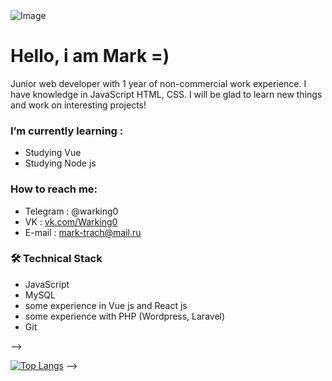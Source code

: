 <img src = "https://sun9-26.userapi.com/impg/jQaCxOQ72KZl5M49gT0bp5iE_GrJHkDBjELpkw/PGUbyCY5ooI.jpg?size=1280x720&quality=96&sign=2ba785fb8c04dec25b10970829352e74&type=album" alt = "Image">
<!-- <h2 style = "text-aligh=center">Информация о себе / About me</h2>
<p>Зовут / My name is : Марк</p>
<p>Возраст / Age : 18</p>
<p>Учусь в Московском коллежде информации и технологий / I study at the Moscow College of Information and Technology.</p>
<p>Link to college <a href = "https://www.anomokit.ru/">this</a></p>

<h3>Что пробовал</h3>
<p>HTML</p>
<p>CSS</p>
<p>JavaScript</p>
<p>PHP</p>
<p>PYTHON</p> -->
<!-- ![Anurag's GitHub stats](https://github-readme-stats.vercel.app/api?username=WarkingMark&show_icons=true&theme=radical&border_color=red) -->


# Hello, i am Mark =)
Junior web developer with 1 year of non-commercial work experience. I have knowledge in JavaScript HTML, CSS. I will be glad to learn new things and work on interesting projects!


### I’m currently learning : 
* Studying Vue
* Studying Node js

### How to reach me:
* Telegram : @warking0 
* VK : <a href = "https://vk.com/">vk.com/Warking0</a>  
* E-mail : mark-trach@mail.ru


### 🛠 Technical Stack
*   JavaScript
*   MySQL
*   some experience in Vue js and React js
*   some experience with PHP (Wordpress, Laravel)
*   Git

<!-- ### My opensource projects

*   [image-comparison](https://github.com/romankh3/image-comparison) - Published on Maven Central Java Library that compares 2 images with the same sizes and shows the differences visually by drawing rectangles. Some parts of the image can be excluded from the comparison.
*   [JavaRush TelegramBot](https://github.com/javarushcommunity/javarush-telegrambot) - JavaRush Telegram bot from the community to the community
*   [Skyscanner Flight API client](https://github.com/romankh3/skyscanner-flight-api-client) - Published on Maven Central Java Client for a Skyscanner Flight Search API hosted in Rapid API
*   [Flights-monitoring](https://github.com/romankh3/flights-monitoring) - Application for monitoring flight cost based on Skyscanner API

<div align="center" style="margin: 40px 0">
   <a href="https://github.com/romankh3/github-profile-views-counter">
       <img width="175px" src="https://komarev.com/ghpvc/?username=romankh3&color=DE002D">
   </a>
</div> --> -->



[![Top Langs](https://github-readme-stats.vercel.app/api/top-langs/?username=WarkingMark&bg_color=black)](https://github.com/anuraghazra/github-readme-stats) -->
<!--
**WarkingMark/WarkingMark** is a ✨ _special_ ✨ repository because its `README.md` (this file) appears on your GitHub profile.

Here are some ideas to get you started:

- 🔭 I’m currently working on ... something
- 🌱 I’m currently learning ...
- 👯 I’m looking to collaborate on ...
- 🤔 I’m looking for help with ...
- 💬 Ask me about ...
- 📫 How to reach me: ...
- 😄 Pronouns: ...
- ⚡ Fun fact: ...
-->
